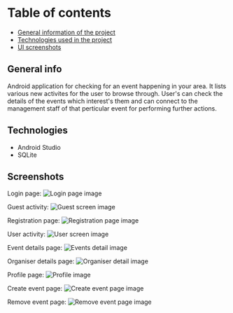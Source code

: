 # Table of contents

- [General information of the project](#general-info)
- [Technologies used in the project](#technologies)
- [UI screenshots](#screenshots)

## General info
Android application for checking for an event happening in your area. It lists various new activites for the user to browse through. User's can check the details of the events which interest's them and can connect to the management staff of that perticular event for performing further actions.

## Technologies
- Android Studio
- SQLite

## Screenshots

Login page:
![Login page image](https://github.com/mridul1024/EventManager/blob/master/Screenshots/Login_page.png)

Guest activity:
![Guest screen image](https://github.com/mridul1024/EventManager/blob/master/Screenshots/Guest_screen.png)

Registration page:
![Registration page image](https://github.com/mridul1024/EventManager/blob/master/Screenshots/Registration_page.png)

User activity:
![User screen image](https://github.com/mridul1024/EventManager/blob/master/Screenshots/User_screen.png)

Event details page:
![Events detail image](https://github.com/mridul1024/EventManager/blob/master/Screenshots/Event_details.png)

Organiser details page:
![Organiser detail image](https://github.com/mridul1024/EventManager/blob/master/Screenshots/Organiser_details.png)

Profile page:
![Profile image](https://github.com/mridul1024/EventManager/blob/master/Screenshots/Profile_page.png)

Create event page:
![Create event page image](https://github.com/mridul1024/EventManager/blob/master/Screenshots/Create_event_page.png)

Remove event page:
![Remove event page image](https://github.com/mridul1024/EventManager/blob/master/Screenshots/Remove_event_page.png)





